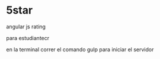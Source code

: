 # 5star
angular js rating



para estudiantecr


en la terminal correr el comando gulp para iniciar el servidor

